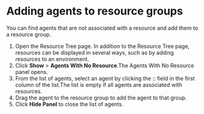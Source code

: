 # Adding agents to resource groups

You can find agents that are not associated with a resource and add them to a resource group.

1.   Open the Resource Tree page. In addition to the Resource Tree page, resources can be displayed in several ways, such as by adding resources to an environment.
2.  Click **Show** \> **Agents With No Resource**.The Agents With No Resource panel opens.
3.  From the list of agents, select an agent by clicking the :: field in the first column of the list.The list is empty if all agents are associated with resources.
4.  Drag the agent to the resource group to add the agent to that group.
5.  Click **Hide Panel** to close the list of agents.

